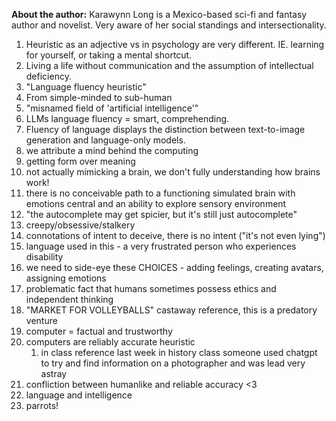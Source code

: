**About the author:** Karawynn Long is a Mexico-based sci-fi and fantasy author and novelist. Very aware of her social standings and intersectionality. 

1. Heuristic as an adjective vs in psychology are very different. IE. learning for yourself, or taking a mental shortcut. 
2. Living a life without communication and the assumption of intellectual deficiency. 
3. "Language fluency heuristic"
4. From simple-minded to sub-human
5. "misnamed field of 'artificial intelligence'"
6. LLMs language fluency = smart, comprehending.
7. Fluency of language displays the distinction between text-to-image generation and language-only models.
8. we attribute a mind behind the computing
9. getting form over meaning
10. not actually mimicking a brain, we don't fully understanding how brains work!
11. there is no conceivable path to a functioning simulated brain with emotions central and an ability to explore sensory environment
12. "the autocomplete may get spicier, but it's still just autocomplete"
13. creepy/obsessive/stalkery
14. connotations of intent to deceive, there is no intent ("it's not even lying")
15. language used in this - a very frustrated person who experiences disability
16. we need to side-eye these CHOICES - adding feelings, creating avatars, assigning emotions
17. problematic fact that humans sometimes possess ethics and independent thinking
18. "MARKET FOR VOLLEYBALLS" castaway reference, this is a predatory venture
19. computer = factual and trustworthy
20. computers are reliably accurate heuristic
	1. in class reference last week in history class someone used chatgpt to try and find information on a photographer and was lead very astray
21. confliction between humanlike and reliable accuracy <3 
22. language and intelligence
23. parrots!
